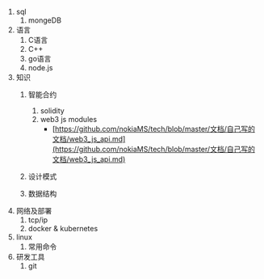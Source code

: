 1. sql
	1. mongeDB
2. 语言
	1. C语言
	2. C++
	3. go语言
	4. node.js
3. 知识
	1. 智能合约
		1. solidity
		2. web3 js modules
			-    [https://github.com/nokiaMS/tech/blob/master/文档/自己写的文档/web3_js_api.md](https://github.com/nokiaMS/tech/blob/master/文档/自己写的文档/web3_js_api.md)            

	2. 设计模式
	3. 数据结构
4. 网络及部署
	1. tcp/ip
	2. docker & kubernetes
5. linux
	1. 常用命令
6. 研发工具
	1. git